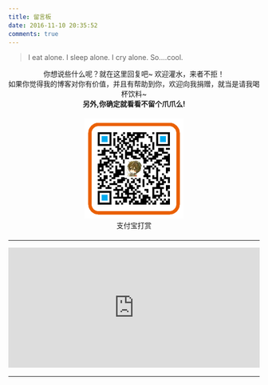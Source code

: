```yaml
---
title: 留言板
date: 2016-11-10 20:35:52
comments: true
---
```


<blockquote class="blockquote-center">I eat alone. I sleep alone. I cry alone. So….cool.</blockquote>

<center> 你想说些什么呢？就在这里回复吧~ 欢迎灌水，来者不拒！<br>如果你觉得我的博客对你有价值，并且有帮助到你，欢迎向我捐赠，就当是请我喝杯饮料~ <br><b>另外,你确定就看看不留个爪爪么!</b></center>

<div style="margin: 20px auto; width: 100%; text-align: center">
    <a href="/qcode/alipay_qcode.png" class="fancybox" rel="group"><img src="/qcode/alipay_qcode.png" alt="支付宝打赏" style="width: 200px; max-width: 100%;"></a>
    <div>支付宝打赏</div>
</div>

***

<iframe src="https://sponsor.ihoey.com/" style="overflow-x:hidden;overflow-y:hidden; border:0xp none #fff; min-height:240px; width:100%;"  frameborder="0" scrolling="no"></iframe>


***

<!-- > <p style="text-indent: .5em; margin-bottom: 10px;">最新访客</p>

<div class="ds-recent-visitors" data-num-items="28" data-avatar-size="42" id="ds-recent-visitors"></div>

*** -->
